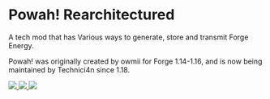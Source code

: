 # Powah! Rearchitectured
A tech mod that has Various ways to generate, store and transmit Forge Energy.

Powah! was originally created by owmii for Forge 1.14-1.16, and is now being maintained by Technici4n since 1.18.

<a href="https://www.curseforge.com/minecraft/mc-mods/powah" target="_blank"><img src="http://cf.way2muchnoise.eu/all_352656_downloads.svg" />  </a><a href="https://www.curseforge.com/minecraft/mc-mods/powah" target="_blank"><img src="http://cf.way2muchnoise.eu/versions/352656.svg" />  </a><a href="https://discord.gg/A8TP9JY" target="_blank"><img src="https://img.shields.io/discord/461794532422582282.svg" /></a>
